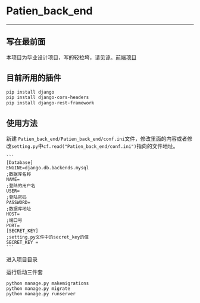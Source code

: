 # Patien_back_end
---
## 写在最前面
本项目为毕业设计项目，写的较拉垮，请见谅。[前端项目](https://github.com/IEAST/Patient_front)

## 目前所用的插件

```bash
pip install django
pip install django-cors-headers
pip install django-rest-framework
```

## 使用方法

新建 `Patien_back_end/Patien_back_end/conf.ini`文件，修改里面的内容或者修改`setting.py`中`cf.read("Patien_back_end/conf.ini")`指向的文件地址。

    ```
    [Database]
    ENGINE=django.db.backends.mysql 
    ;数据库名称
    NAME= 
    ;登陆的用户名
    USER=
    ;登陆密码
    PASSWORD=
    ;数据库地址
    HOST=
    ;端口号
    PORT=
    [SECRET_KEY]
    ;setting.py文件中的secret_key的值
    SECRET_KEY =
    ```


进入项目目录

运行启动三件套
```
python manage.py makemigrations
python manage.py migrate
python manage.py runserver
```
